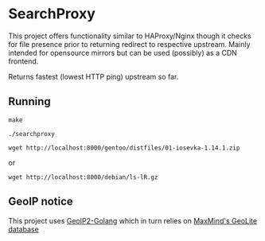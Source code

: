 # SearchProxy
This project offers functionality similar to HAProxy/Nginx though it checks for file
presence prior to returning redirect to respective upstream. Mainly intended for
opensource mirrors but can be used (possibly) as a CDN frontend.

Returns fastest (lowest HTTP ping) upstream so far.

## Running

`make`

`./searchproxy`

`wget http://localhost:8000/gentoo/distfiles/01-iosevka-1.14.1.zip`

or

`wget http://localhost:8000/debian/ls-lR.gz`


## GeoIP notice
This project uses [GeoIP2-Golang](https://github.com/oschwald/geoip2-golang) which in turn
relies on [MaxMind's GeoLite database](https://dev.maxmind.com/geoip/geoip2/geolite2/)
